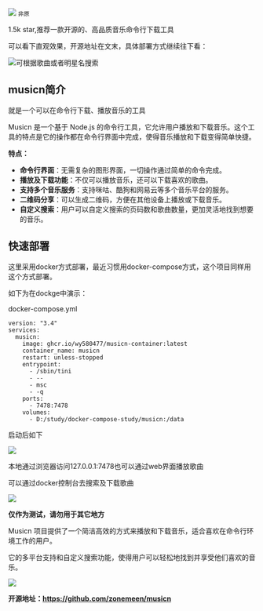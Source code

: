 <img src="/assets/image/240315-musicn-2.png" style="max-width: 70%; height: auto;">
<small>非原</small>

1.5k star,推荐一款开源的、高品质音乐命令行下载工具

可以看下直观效果，开源地址在文末，具体部署方式继续往下看：

![可根据歌曲或者明星名搜索](/assets/image/240315-musicn-1.png)

## musicn简介

就是一个可以在命令行下载、播放音乐的工具

Musicn 是一个基于 Node.js 的命令行工具，它允许用户播放和下载音乐。这个工具的特点是它的操作都在命令行界面中完成，使得音乐播放和下载变得简单快捷。

**特点：**
- **命令行界面**：无需复杂的图形界面，一切操作通过简单的命令完成。
- **播放及下载功能**：不仅可以播放音乐，还可以下载喜欢的歌曲。
- **支持多个音乐服务**：支持咪咕、酷狗和网易云等多个音乐平台的服务。
- **二维码分享**：可以生成二维码，方便在其他设备上播放或下载音乐。
- **自定义搜索**：用户可以自定义搜索的页码数和歌曲数量，更加灵活地找到想要的音乐。

## 快速部署

这里采用docker方式部署，最近习惯用docker-compose方式，这个项目同样用这个方式部署。

如下为在dockge中演示：

docker-compose.yml
```
version: "3.4"
services:
  musicn:
    image: ghcr.io/wy580477/musicn-container:latest
    container_name: musicn
    restart: unless-stopped
    entrypoint:
      - /sbin/tini
      - --
      - msc
      - -q
    ports:
      - 7478:7478
    volumes:
      - D:/study/docker-compose-study/musicn:/data
```
启动后如下

![](/assets/image/240315-musicn-2.png)

本地通过浏览器访问127.0.0.1:7478也可以通过web界面播放歌曲

可以通过docker控制台去搜索及下载歌曲

![](/assets/image/240315-musicn-3.png)

**仅作为测试，请勿用于其它地方**

Musicn 项目提供了一个简洁高效的方式来播放和下载音乐，适合喜欢在命令行环境工作的用户。

它的多平台支持和自定义搜索功能，使得用户可以轻松地找到并享受他们喜欢的音乐。

![](/assets/image/240315-musicn-4.png)


**开源地址：https://github.com/zonemeen/musicn**